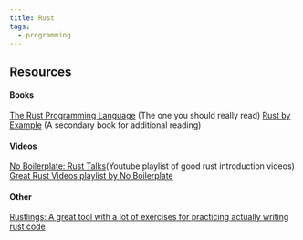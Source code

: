 ```yaml
---
title: Rust
tags:
  - programming
---
```

Resources
---
#### Books

[The Rust  Programming Language](https://doc.rust-lang.org/stable/book/title-page.html) (The one you should really read)
[Rust by Example](https://doc.rust-lang.org/rust-by-example/index.html) (A secondary book for additional reading)

#### Videos

[No Boilerplate: Rust Talks](https://www.youtube.com/watch?v=Q3AhzHq8ogs&list=PLZaoyhMXgBzoM9bfb5pyUOT3zjnaDdSEP)(Youtube playlist of good rust introduction videos)
[Great Rust Videos playlist by No Boilerplate](https://www.youtube.com/watch?v=TJTDTyNdJdY&list=PLZaoyhMXgBzozt1LeHkCv8ERUPxhXT1eE)

#### Other

[Rustlings: A great tool with a lot of exercises for practicing actually writing rust code](https://github.com/rust-lang/rustlings)
